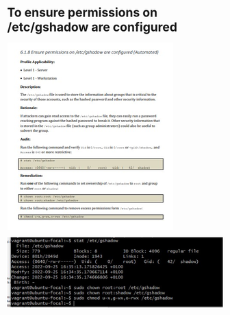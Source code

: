 # To ensure permissions on /etc/gshadow are configured

![permissions on /etc/gshadow are configured](/image%20space/ensure%20permission%20on%20etc%20gshadow%20are%20configured%20main.jpg)

![permissions on /etc/gshadow are configured](/image%20space/ensure%20permission%20on%20etc%20gshadow%20are%20configured.jpg)